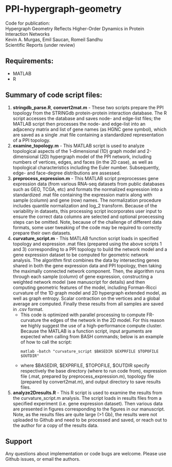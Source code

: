 # PPI-hypergraph-geometry
Code for publication:\
Hypergraph Geometry Reflects Higher-Order Dynamics in Protein Interaction Networks\
Kevin A. Murgas, Emil Saucan, Romeil Sandhu\
Scientific Reports (under review)

## Requirements:
- MATLAB
- R

## Summary of code script files:
1. **stringdb_parse.R**, **convert2mat.m** - These two scripts prepare the PPI topology from the STRINGdb protein-protein interaction database. The R script accesses the database and saves node- and edge-list files; the MATLAB script then processes the node- and edge-list into an adjacency matrix and list of gene names (as HGNC gene symbol), which are saved as a single .mat file containing a standardized representation of a PPI topology.
2. **examine_topology.m** - This MATLAB script is used to analyze topological aspects of the 1-dimensional (1D) graph model and 2-dimensional (2D) hypergraph model of the PPI network, including numbers of vertices, edges, and faces (in the 2D case), as well as topological characteristics including the Euler number. Subsequently, edge- and face-degree distributions are assessed.
3. **preprocess_expression.m** - This MATLAB script preprocesses gene expression data (from various RNA-seq datasets from public databases such as GEO, TCGA, etc) and formats the normalized expression into a standardized .mat file containing the expression matrix along with sample (column) and gene (row) names. The normalization procedure includes quantile normalization and log_2 transform. Because of the variability in datasets, this processing script incorporates user input to ensure the correct data columns are selected and optional proecessing steps can be omitted. Note, because of the challenge of different data formats, some user tweaking of the code may be required to correctly prepare their own datasets.
4. **curvature_script.m** - This MATLAB function script loads in specified topology and expression .mat files (prepared using the above scripts 1 and 3) corresponding to a PPI topology to build the network model and a gene expression dataset to be computed for geometric network analysis. The algorithm first combines the data by intersecting genes shared in both the gene expression data and PPI topology, then taking the maximally connected network component. Then, the algorithm runs through each sample (column) of gene expression, constructing a weighted network model (see manuscript for details) and then computing geometric features of the model, including Forman-Ricci curvature of the 1D graph model and 2D hypergraph extended model, as well as graph entropy. Scalar contraction on the vertices and a global average are computed. Finally these results from all samples are saved in .csv format.
   * This code is optimized with parallel processing to compute FR-curvature the edges of the network in the 2D model. For this reason we highly suggest the use of a high-performance compute cluster. Because the MATLAB is a function script, input arguments are expected when calling from BASH commands; below is an example of how to call the script:
      ```console
      matlab -batch "curvature_script $BASEDIR $EXPRFILE $TOPOFILE $OUTDIR"
      ```
   * where $BASEDIR, $EXPRFILE, $TOPOFILE, $OUTDIR specify respectively the base directory (where to run code from), expression file (.mat, prepared by preprocess_expression.m), topology file (prepared by convert2mat.m), and output directory to save results files.
5. **analyze2Dresults.R** - This R script is used to examine the results from the curvature_script.m analysis. The script loads in results files from a specified experiment (i.e. gene expression dataset). Then various data are presented in figures corresponding to the figures in our manuscript. Note, as the results files are quite large (>1 Gb), the results were not uploaded to Github and need to be processed and saved, or reach out to the author for a copy of the results data.

## Support
Any questions about implementation or code bugs are welcome. Please use Github issues, or email the authors.
